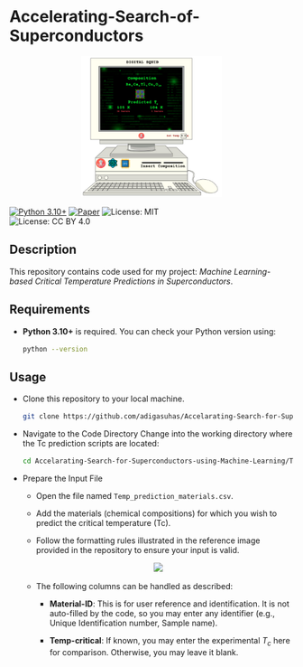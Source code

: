 # Accelerating-Search-of-Superconductors

<div align="center">
    <img src="Comp_SC_1.png" width="250">
</div>


[![Python 3.10+](https://img.shields.io/badge/python-3.10%2B-blue)](https://www.python.org/downloads/release/python-310/)
[![Paper](https://img.shields.io/badge/paper-arXiv-blue)](https://arxiv.org/abs/your-paper-id)
![License: MIT](https://img.shields.io/badge/License-MIT-blue.svg)  
![License: CC BY 4.0](https://img.shields.io/badge/License-CC%20BY%204.0-lightgrey.svg)  

## Description

This repository contains code used for my project: *Machine Learning-based Critical Temperature Predictions in Superconductors*. 

## Requirements

- **Python 3.10+** is required. You can check your Python version using:

  ```bash
  python --version

## Usage

- Clone this repository to your local machine.

  ```bash
  git clone https://github.com/adigasuhas/Accelarating-Search-for-Superconductors-using-Machine-Learning.git
  
- Navigate to the Code Directory
  Change into the working directory where the Tc prediction scripts are located:

    ```bash
    cd Accelarating-Search-for-Superconductors-using-Machine-Learning/Temp_Predictor/

- Prepare the Input File

    - Open the file named `Temp_prediction_materials.csv`.

    - Add the materials (chemical compositions) for which you wish to predict the critical temperature (Tc).

    - Follow the formatting rules illustrated in the reference image provided in the repository to ensure your input is valid.

    <div align="center">
        <img src="Chemical_Composition_Rules.png" width="850">
    </div>

  - The following columns can be handled as described:

    - **Material-ID**: This is for user reference and identification. It is not auto-filled by the code, so you may enter any identifier (e.g., Unique Identification number, Sample name).

    - **Temp-critical**: If known, you may enter the experimental $T_c$ here for comparison. Otherwise, you may leave it blank.


